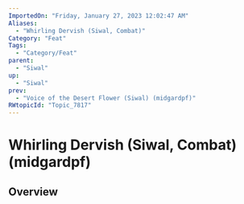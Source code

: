 ```yaml
---
ImportedOn: "Friday, January 27, 2023 12:02:47 AM"
Aliases:
  - "Whirling Dervish (Siwal, Combat)"
Category: "Feat"
Tags:
  - "Category/Feat"
parent:
  - "Siwal"
up:
  - "Siwal"
prev:
  - "Voice of the Desert Flower (Siwal) (midgardpf)"
RWtopicId: "Topic_7817"
---
```

# Whirling Dervish (Siwal, Combat) (midgardpf)
## Overview
